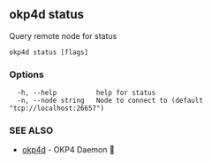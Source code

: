 ## okp4d status

Query remote node for status

```
okp4d status [flags]
```

### Options

```
  -h, --help          help for status
  -n, --node string   Node to connect to (default "tcp://localhost:26657")
```

### SEE ALSO

* [okp4d](okp4d.md)	 - OKP4 Daemon 👹
